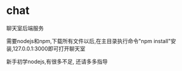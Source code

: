 # chat

聊天室后端服务

需要nodejs和npm,下载所有文件以后,在主目录执行命令"npm install"安装,127.0.0.1:3000即可打开聊天室

新手初学nodejs,有很多不足, 还请多多指导
